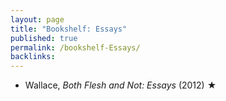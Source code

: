 ```yaml
---
layout: page
title: "Bookshelf: Essays"
published: true
permalink: /bookshelf-Essays/
backlinks: 
---
```


* Wallace, *Both Flesh and Not: Essays* (2012) ★
